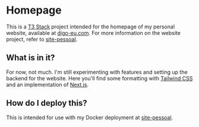 # Homepage

This is a [T3 Stack](https://create.t3.gg/) project intended for the homepage of my personal website, available at [digo-eu.com](https://digo-eu.com/).
For more information on the website project, refer to [site-pessoal](https://github.com/digo-eu/site-pessoal).

## What is in it?

For now, not much. I'm still experimenting with features and setting up the backend for the website. Here you'll find some formatting with [Tailwind CSS](https://tailwindcss.com) and an implementation of [Next.js](https://nextjs.org).

## How do I deploy this?

This is intended for use with my Docker deployment at [site-pessoal](https://github.com/digo-eu/site-pessoal).
